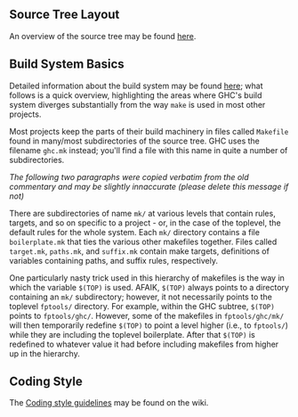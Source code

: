 ## Source Tree Layout


An overview of the source tree may be found [here](commentary/source-tree).

## Build System Basics


Detailed information about the build system may be found [here](building); what follows is a quick overview, highlighting the areas where GHC's build system diverges substantially from the way `make` is used in most other projects.


Most projects keep the parts of their build machinery in files called `Makefile` found in many/most subdirectories of the source tree.  GHC uses the filename `ghc.mk` instead; you'll find a file with this name in quite a number of subdirectories.

*The following two paragraphs were copied verbatim from the old commentary and may be slightly innaccurate (please delete this message if not)*


There are subdirectories of name `mk/` at various levels that contain rules, targets, and so on specific to a project - or, in the case of the toplevel, the default rules for the whole system. Each `mk/` directory contains a file `boilerplate.mk` that ties the various other makefiles together. Files called `target.mk`, `paths.mk`, and `suffix.mk` contain make targets, definitions of variables containing paths, and suffix rules, respectively.


One particularly nasty trick used in this hierarchy of makefiles is the way in which the variable `$(TOP)` is used. AFAIK, `$(TOP)` always points to a directory containing an `mk/` subdirectory; however, it not necessarily points to the toplevel `fptools/` directory. For example, within the GHC subtree, `$(TOP)` points to `fptools/ghc/`. However, some of the makefiles in `fptools/ghc/mk/` will then temporarily redefine `$(TOP)` to point a level higher (i.e., to `fptools/`) while they are including the toplevel boilerplate. After that `$(TOP)` is redefined to whatever value it had before including makefiles from higher up in the hierarchy.

## Coding Style


The [Coding style guidelines](working-conventions) may be found on the wiki.
